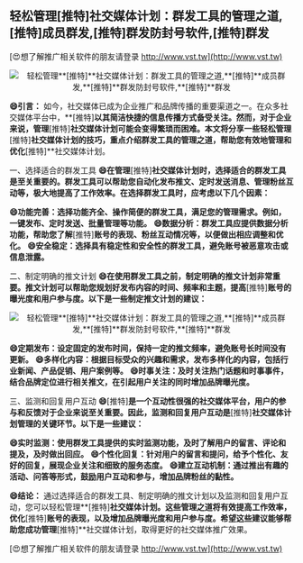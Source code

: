 ## **轻松管理**[推特]**社交媒体计划：群发工具的管理之道,**[推特]**成员群发,**[推特]**群发防封号软件,**[推特]**群发**

[😍想了解推广相关软件的朋友请登录 http://www.vst.tw](http://www.vst.tw)

 <center><img src="https://vst.tw/MP4/tuiguang/png/5.png" alt="轻松管理**[推特]**社交媒体计划：群发工具的管理之道,**[推特]**成员群发,**[推特]**群发防封号软件,**[推特]**群发"></center>

**😄引言：**
如今，社交媒体已成为企业推广和品牌传播的重要渠道之一。在众多社交媒体平台中，**[推特]**以其简洁快捷的信息传播方式备受关注。然而，对于企业来说，管理**[推特]**社交媒体计划可能会变得繁琐而困难。本文将分享一些轻松管理**[推特]**社交媒体计划的技巧，重点介绍群发工具的管理之道，帮助您有效地管理和优化**[推特]**社交媒体计划。

一、选择适合的群发工具
**😄在管理**[推特]**社交媒体计划时，选择适合的群发工具是至关重要的。群发工具可以帮助您自动化发布推文、定时发送消息、管理粉丝互动等，极大地提高了工作效率。在选择群发工具时，应考虑以下几个因素：**

**😄功能完善：选择功能齐全、操作简便的群发工具，满足您的管理需求。例如，一键发布、定时发送、批量管理等功能。**
**😄数据分析：群发工具应提供数据分析功能，帮助您了解**[推特]**账号的表现、粉丝互动情况等，以便做出相应调整和优化。**
**😄安全稳定：选择具有稳定性和安全性的群发工具，避免账号被恶意攻击或信息泄露。**

二、制定明确的推文计划
**😄在使用群发工具之前，制定明确的推文计划非常重要。推文计划可以帮助您规划好发布内容的时间、频率和主题，提高**[推特]**账号的曝光度和用户参与度。以下是一些制定推文计划的建议：**

 <center><img src="https://vst.tw/MP4/tuiguang/png/8.png" alt="轻松管理**[推特]**社交媒体计划：群发工具的管理之道,**[推特]**成员群发,**[推特]**群发防封号软件,**[推特]**群发"></center>

**😄定期发布：设定固定的发布时间，保持一定的推文频率，避免账号长时间没有更新。**
**😄多样化内容：根据目标受众的兴趣和需求，发布多样化的内容，包括行业新闻、产品促销、用户案例等。**
**😄时事关注：及时关注热门话题和时事事件，结合品牌定位进行相关推文，在引起用户关注的同时增加品牌曝光度。**

三、监测和回复用户互动
**😄**[推特]**是一个互动性很强的社交媒体平台，用户的参与和反馈对于企业来说至关重要。因此，监测和回复用户互动是**[推特]**社交媒体计划管理的关键环节。以下是一些建议：**

**😄实时监测：使用群发工具提供的实时监测功能，及时了解用户的留言、评论和提及，及时做出回应。**
**😄个性化回复：针对用户的留言和提问，给予个性化、友好的回复，展现企业关注和细致的服务态度。**
**😄建立互动机制：通过推出有趣的活动、问答等形式，鼓励用户互动和参与，增加品牌粉丝的黏性。**

**😄结论：**
通过选择适合的群发工具、制定明确的推文计划以及监测和回复用户互动，您可以轻松管理**[推特]**社交媒体计划。这些管理之道将有效提高工作效率，优化**[推特]**账号的表现，以及增加品牌曝光度和用户参与度。希望这些建议能够帮助您成功管理**[推特]**社交媒体计划，取得更好的社交媒体推广效果。

[😍想了解推广相关软件的朋友请登录 http://www.vst.tw](http://www.vst.tw)



